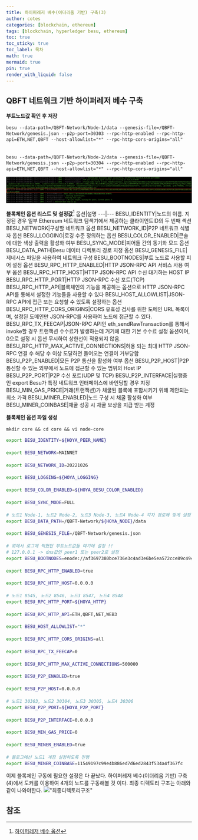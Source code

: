 ```yaml
---
title: 하이퍼레저 베수(이더리움 기반) 구축(3)
author: cotes
categories: [blockchain, ethereum]
tags: [blockchain, hyperledger besu, ethereum]
toc: true
toc_sticky: true
toc_label: 목차
math: true
mermaid: true
pin: true
render_with_liquid: false
---
```


## QBFT 네트워크 기반 하이퍼레저 베수 구축
**부트노드값 확인 후 저장**
```console
besu --data-path=/QBFT-Network/Node-1/data --genesis-file=/QBFT-Network/genesis.json --p2p-port=30303 --rpc-http-enabled --rpc-http-api=ETH,NET,QBFT --host-allowlist="*" --rpc-http-cors-origins="all"


besu --data-path=/QBFT-Network/Node-2/data --genesis-file=/QBFT-Network/genesis.json --p2p-port=30304 --rpc-http-enabled --rpc-http-api=ETH,NET,QBFT --host-allowlist="*" --rpc-http-cors-origins="all"
```
![부트노드](/assets/img/blockchain/%EB%B6%80%ED%8A%B8%EB%85%B8%EB%93%9C1.png)

**블록체인 옵션 리스트 및 설정값**[^option]
옵션|설명
---|---
BESU_IDENTITY|노드의 이름. 지정된 경우 일부 Ethereum 네트워크 탐색기에서 제공하는 클라이언트ID의 두 번째 섹션
BESU_NETWORK|구성할 네트워크 옵션
BESU_NETWORK_ID|P2P 네트워크 식별자 옵션
BESU_LOGGING|로깅 수준 정의하는 옵션
BESU_COLOR_ENABLED|콘솔에 대한 색상 출력을 활성화 여부
BESU_SYNC_MODE|피어들 간의 동기화 모드 옵션
BESU_DATA_PATH|Besu 데이터 디렉토리 경로 지정 옵션
BESU_GENESIS_FILE|제네시스 파일을 사용하여 네트워크 구성
BESU_BOOTNODES|부트 노드로 사용할 피어 설정 옵션
BESU_RPC_HTTP_ENABLED|HTTP JSON-RPC API 서비스 사용 여부 옵션
BESU_RPC_HTTP_HOST|HTTP JSON-RPC API 수신 대기하는 HOST IP
BESU_RPC_HTTP_PORT|HTTP JSON-RPC 수신 포트(TCP)
BESU_RPC_HTTP_API|블록체인의 기능을 제공하는 옵션으로 HTTP JSON-RPC API를 통해서 설정한 기능들을 사용할 수 있다
BESU_HOST_ALLOWLIST|JSON-RPC API에 접근 또는 요청할 수 있도록 설정하는 옵션
BESU_RPC_HTTP_CORS_ORIGINS|CORS 유효성 검사를 위한 도메인 URL 목록이며, 설정된 도메인만 JSON-RPC를 사용하여 노드에 접근할 수 있다.
BESU_RPC_TX_FEECAP|JSON-RPC API인 eth_sendRawTransaction를 통해서 invoke할 경우 트랜잭션 수수료가 발생하는데 거기에 대한 기본 수수료 설정 옵션이며, 0으로 설정 시 옵션 무시하여 상한선이 적용되지 않음.
BESU_RPC_HTTP_MAX_ACTIVE_CONNECTIONS|허용 되는 최대 HTTP JSON-RPC 연결 수 해당 수 이상 도달하면 들어오는 연결이 거부당함
BESU_P2P_ENABLED|모든 P2P 통신을 활성화 여부 옵션
BESU_P2P_HOST|P2P 통신할 수 있는 외부에서 노드에 접근할 수 있는 범위의 Host IP
BESU_P2P_PORT|P2P 수신 포트(UDP 및 TCP)
BESU_P2P_INTERFACE|실행중인 export Besu가 특정 네트워크 인터페이스에 바인딩할 경우 지정
BESU_MIN_GAS_PRICE|거래(트랜잭션)가 채굴된 블록에 포함시키기 위해 제안되는 최소 가격
BESU_MINER_ENABLED|노드 구성 시 채굴 활성화 여부
BESU_MINER_COINBASE|채굴 성공 시 채굴 보상을 지급 받는 계정

**블록체인 옵션 파일 생성**
```console
mkdir core && cd core && vi node-core
```
```bash
export BESU_IDENTITY=${HOYA_PEER_NAME}

export BESU_NETWORK=MAINNET

export BESU_NETWORK_ID=20221026

export BESU_LOGGING=${HOYA_LOGGING}

export BESU_COLOR_ENABLED=${HOYA_BESU_COLOR_ENABLED}

export BESU_SYNC_MODE=FULL

# 노드1 Node-1, 노드2 Node-2, 노드3 Node-3, 노드4 Node-4 각자 경로에 맞게 설정
export BESU_DATA_PATH=/QBFT-Network/${HOYA_NODE}/data

export BESU_GENESIS_FILE=/QBFT-Network/genesis.json

# 위에서 로그에 찍혔던 부트노드값들 여기에 설정 !!
# 127.0.0.1 -> dns값인 peer1 또는 peer2로 설정
export BESU_BOOTNODES=enode://af3697380bce736e3c4ad3e6be5ea572cce89c494f95ab057dc90afb41d93234e8104029b24e2b5ac40ffae6253381903d8cd53787190a28dd76f58b9a689c9f@peer1:30303,enode://bd2dcdac0a017e7189aaee61ad8d10266394a7757dad2ebba10fd29c8bbd9a07ad83c3ecc848d0128f240e55d10acfa6d7d948f0c94dcb1cdc7a6d63b76032af@peer2:30304

export BESU_RPC_HTTP_ENABLED=true

export BESU_RPC_HTTP_HOST=0.0.0.0

# 노드1 8545, 노드2 8546, 노드3 8547, 노드4 8548
export BESU_RPC_HTTP_PORT=${HOYA_HTTP}

export BESU_RPC_HTTP_API=ETH,QBFT,NET,WEB3

export BESU_HOST_ALLOWLIST="*"

export BESU_RPC_HTTP_CORS_ORIGINS=all

export BESU_RPC_TX_FEECAP=0
 
export BESU_RPC_HTTP_MAX_ACTIVE_CONNECTIONS=500000

export BESU_P2P_ENABLED=true 

export BESU_P2P_HOST=0.0.0.0

# 노드1 30303, 노드2 30304, 노드3 30305, 노드4 30306
export BESU_P2P_PORT=${HOYA_P2P_PORT}

export BESU_P2P_INTERFACE=0.0.0.0

export BESU_MIN_GAS_PRICE=0

export BESU_MINER_ENABLED=true

# 블로그에선 노드1 계정 설정하도록 진행
export BESU_MINER_COINBASE=11549197c99e4b886ed7d6ed2843f534a4f367fc
```

이제 블록체인 구동에 필요한 설정은 다 끝났다. 하이퍼레저 베수(이더리움 기반) 구축(4)에서 도커를 이용하여 4개의 노드를 구동해볼 것 이다.
최종 디렉토리 구조는 아래와 같이 나와야한다.
!["최종디렉토리구조"](/assets/img/blockchain/%EC%B5%9C%EC%A2%85%EB%94%94%EB%A0%89%ED%86%A0%EB%A6%AC%EA%B5%AC%EC%A1%B0.pngㄴ)


## 참조
[^option]: [하이퍼레저 베수 옵션](HOYA_P2P_PORT)
